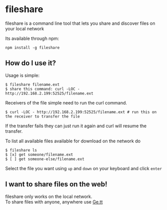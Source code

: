 # fileshare

fileshare is a command line tool that lets you share and discover files on your local network

Its available through npm:

	npm install -g fileshare

## How do I use it?

Usage is simple:

	$ fileshare filename.ext
	$ share this command: curl -LOC - http://192.168.2.199:52525/filename.ext

Receivers of the file simple need to run the curl command.  

	$ curl -LOC - http://192.168.2.199:52525/filename.ext # run this on the receiver to transfer the file	

If the transfer fails they can just run it again and curl will resume the transfer.

To list all available files available for download on the network do

	$ fileshare ls
	$ [x] get someone/filename.ext
	$ [ ] get someone-else/filename.ext

Select the file you want using `up` and `down` on your keyboard and click `enter`

## I want to share files on the web!

fileshare only works on the local network.  
To share files with anyone, anywhere use [Ge.tt](http://ge.tt/)